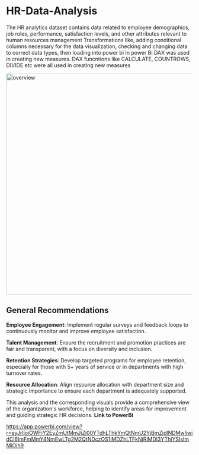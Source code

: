 # HR-Data-Analysis

The HR analytics dataset contains data related to employee demographics, job roles, performance, satisfaction levels, and other attributes relevant to human resources management
Transformations like, adding conditional columns necessary for the data visualization, checking and changing data to correct data types, then loading into power bi
In power Bi DAX was used in creating new measures. DAX funcntions like CALCULATE, COUNTROWS, DIVIDE etc were all used in creating new measures

<img width="596" alt="overview" src="https://github.com/user-attachments/assets/568067c8-c827-4ad3-ad6b-fdea470a1e7e">


## General Recommendations

**Employee Engagement**: 
Implement regular surveys and feedback loops to continuously monitor and improve employee satisfaction.

**Talent Management**: 
Ensure the recruitment and promotion practices are fair and transparent, with a focus on diversity and inclusion.

**Retention Strategies**:
Develop targeted programs for employee retention, especially for those with 5+ years of service or in departments with high turnover rates.

**Resource Allocation**: 
Align resource allocation with department size and strategic importance to ensure each department is adequately supported.

This analysis and the corresponding visuals provide a comprehensive view of the organization's workforce, helping to identify areas for improvement and guiding strategic HR decisions.
**Link to PowerBi**

https://app.powerbi.com/view?r=eyJrIjoiOWFiY2EyZmUtMmJiZi00YTdhLThkYmQtNmU2YjBmZjdlNDMwIiwidCI6ImFmMmY4NmEwLTg2M2QtNDczOS1iMDZhLTFkNjRlMDI3YThjYSIsImMiOjh9

